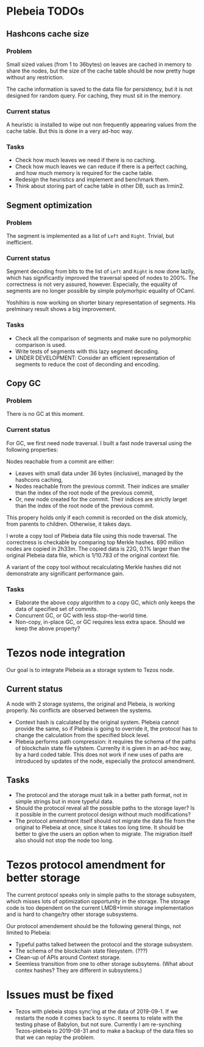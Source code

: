 # Plebeia TODOs

## Hashcons cache size

### Problem

Small sized values (from 1 to 36bytes) on leaves are cached in memory to share the nodes, but the size of the cache table should be now pretty huge without any restriction.  

The cache information is saved to the data file for persistency, but it is not designed for random query.  For caching, they must sit in the memory.

### Current status

A heuristic is installed to wipe out non frequently appearing values from the cache table.  But this is done in a very ad-hoc way.

### Tasks

* Check how much leaves we need if there is no caching.
* Check how much leaves we can reduce if there is a perfect caching, and how much memory is required for the cache table.
* Redesign the heuristics and implement and benchmark them.
* Think about storing part of cache table in other DB, such as Irmin2.

## Segment optimization

### Problem

The segment is implemented as a list of `Left` and `Right`.  Trivial, but inefficient.

### Current status

Segment decoding from bits to the list of `Left` and `Right` is now done lazily, which has significantly improved the traversal speed of nodes to 200%.  The correctness is not very assured, however.  Especially, the equality of segments are no longer possible by simple polymorhpic equality of OCaml.

Yoshihiro is now working on shorter binary representation of segments.  His prelminary result shows a big improvement.

### Tasks

* Check all the comparison of segments and make sure no polymorphic comparison is used.
* Write tests of segments with this lazy segment decoding.
* UNDER DEVELOPMENT: Consider an efficient representation of segments to reduce the cost of deconding and encoding.

## Copy GC

### Problem

There is no GC at this moment.

### Current status

For GC, we first need node traversal.  I built a fast node traversal using the following properties:

Nodes reachable from a commit are either:

* Leaves with small data under 36 bytes (inclusive), managed by the hashcons caching,
* Nodes reachable from the previous commit.  Their indices are smaller than the index of the root node of the previous commit,
* Or, new node created for the commit.  Their indices are strictly larget than the index of the root node of the previous commit.

This propery holds only if each commit is recorded on the disk atomicly, from parents to children.  Otherwise, it takes days.

I wrote a copy tool of Plebeia data file using this node traversal.  The correctness is checkable by comparing top Merkle hashes.  690 million nodes are copied in 2h33m.  The copied data is 22G, 0.1% larger than the original Plebeia data file, which is 1/10.783 of the original context file.

A variant of the copy tool without recalculating Merkle hashes did not demonstrate any significant performance gain.

### Tasks

* Elaborate the above copy algorithm to a copy GC, which only keeps the data of specified set of commits.
* Concurrent GC, or GC with less stop-the-world time.
* Non-copy, in-place GC, or GC requires less extra space.  Should we keep the above property?

# Tezos node integration

Our goal is to integrate Plebeia as a storage system to Tezos node.

## Current status

A node with 2 storage systems, the original and Plebeia, is working properly.  No conflicts are observed between the systems.

* Context hash is calculated by the original system.  Plebeia cannot provide the same, so if Plebeia is going to override it, the protocol has to change the calculation from the specified block level.
* Plebeia performs path compression: it requires the schema of the paths of blockchain state file sytstem.  Currenlty it is given in an ad-hoc way, by a hard coded table.  This does not work if new uses of paths are introduced by updates of the node, especially the protocol amendment.

## Tasks

* The protocol and the storage must talk in a better path format, not in simple strings but in more typeful data.
* Should the protocol reveal all the possible paths to the storage layer?  Is it possible in the current protocol design without much modifications?
* The protocol amendment itself should not migrate the data file from the original to Plebeia at once, since it takes too long time.  It should be better to give the users an option when to migrate.  The migration itself also should not stop the node too long. 

# Tezos protocol amendment for better storage

The current protocol speaks only in simple paths to the storage subsystem, which misses lots of optimization opportunity in the storage.  The storage code is too dependent on the current LMDB+Irmin storage implementation and is hard to change/try other storage subsystems.

Our protocol amendement should be the following general things, not limited to Plebeia:

* Typeful paths talked between the protocol and the storage subsystem.
* The schema of the blockchain state filesystem. (???)
* Clean-up of APIs around Context storage.
* Seemless transition from one to other storage subsytems. (What about contex hashes? They are different in subsystems.)

# Issues must be fixed

* Tezos with plebeia stops sync'ing at the data of 2019-09-1.  If we restarts the node it comes back to sync.  It seems to relate with the testing phase of Babylon, but not sure.  Currently I am re-synching Tezos-plebeia to 2019-08-31 and to make a backup of the data files so that we can replay the problem.
